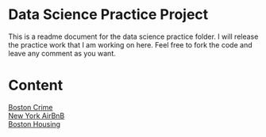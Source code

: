 # Data Science Practice Project

This is a readme document for the data science practice folder. I will release the practice work that I am working on here. Feel free to fork the code and leave any comment as you want.

# Content

[Boston Crime](https://github.com/stliang0127/Data-Science-Python-Practice/blob/master/Boston%20Crime.ipynb)  
[New York AirBnB](https://github.com/stliang0127/Data-Science-Python-Practice/blob/master/NY%20Airbnb.ipynb)  
[Boston Housing](https://github.com/stliang0127/Data-Science-Python-Practice/blob/master/Boston%20Housing.ipynb) 
